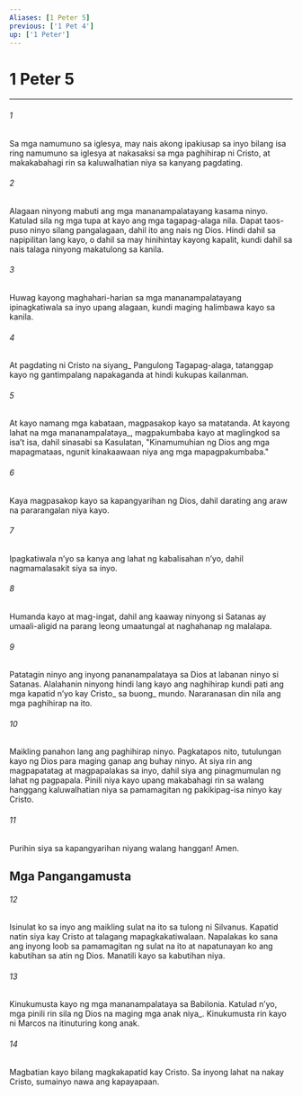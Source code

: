 ```yaml
---
Aliases: [1 Peter 5]
previous: ['1 Pet 4']
up: ['1 Peter']
---
```

# 1 Peter 5

***






















###### 1 










Sa mga namumuno sa iglesya, may nais akong ipakiusap sa inyo bilang isa ring namumuno sa iglesya at nakasaksi sa mga paghihirap ni Cristo, at makakabahagi rin sa kaluwalhatian niya sa kanyang pagdating. 





















###### 2 










Alagaan ninyong mabuti ang mga mananampalatayang kasama ninyo. Katulad sila ng mga tupa at kayo ang mga tagapag-alaga nila. Dapat taos-puso ninyo silang pangalagaan, dahil ito ang nais ng Dios. Hindi dahil sa napipilitan lang kayo, o dahil sa may hinihintay kayong kapalit, kundi dahil sa nais talaga ninyong makatulong sa kanila. 





















###### 3 










Huwag kayong maghahari-harian sa mga mananampalatayang ipinagkatiwala sa inyo upang alagaan, kundi maging halimbawa kayo sa kanila. 





















###### 4 










At pagdating ni Cristo na siyang_ Pangulong Tagapag-alaga, tatanggap kayo ng gantimpalang napakaganda at hindi kukupas kailanman. 





















###### 5 










At kayo namang mga kabataan, magpasakop kayo sa matatanda. At kayong lahat na mga mananampalataya_, magpakumbaba kayo at maglingkod sa isaʼt isa, dahil sinasabi sa Kasulatan, "Kinamumuhian ng Dios ang mga mapagmataas, ngunit kinakaawaan niya ang mga mapagpakumbaba." 





















###### 6 










Kaya magpasakop kayo sa kapangyarihan ng Dios, dahil darating ang araw na pararangalan niya kayo. 





















###### 7 










Ipagkatiwala nʼyo sa kanya ang lahat ng kabalisahan nʼyo, dahil nagmamalasakit siya sa inyo. 





















###### 8 










Humanda kayo at mag-ingat, dahil ang kaaway ninyong si Satanas ay umaali-aligid na parang leong umaatungal at naghahanap ng malalapa. 





















###### 9 










Patatagin ninyo ang inyong pananampalataya sa Dios at labanan ninyo si Satanas. Alalahanin ninyong hindi lang kayo ang naghihirap kundi pati ang mga kapatid nʼyo kay Cristo_ sa buong_ mundo. Nararanasan din nila ang mga paghihirap na ito. 





















###### 10 










Maikling panahon lang ang paghihirap ninyo. Pagkatapos nito, tutulungan kayo ng Dios para maging ganap ang buhay ninyo. At siya rin ang magpapatatag at magpapalakas sa inyo, dahil siya ang pinagmumulan ng lahat ng pagpapala. Pinili niya kayo upang makabahagi rin sa walang hanggang kaluwalhatian niya sa pamamagitan ng pakikipag-isa ninyo kay Cristo. 





















###### 11 










Purihin siya sa kapangyarihan niyang walang hanggan! Amen.

## Mga Pangangamusta 





















###### 12 










Isinulat ko sa inyo ang maikling sulat na ito sa tulong ni Silvanus. Kapatid natin siya kay Cristo at talagang mapagkakatiwalaan. Napalakas ko sana ang inyong loob sa pamamagitan ng sulat na ito at napatunayan ko ang kabutihan sa atin ng Dios. Manatili kayo sa kabutihan niya. 





















###### 13 










Kinukumusta kayo ng mga mananampalataya sa Babilonia. Katulad nʼyo, mga pinili rin sila ng Dios na maging mga anak niya_. Kinukumusta rin kayo ni Marcos na itinuturing kong anak. 





















###### 14 










Magbatian kayo bilang magkakapatid kay Cristo. Sa inyong lahat na nakay Cristo, sumainyo nawa ang kapayapaan.
